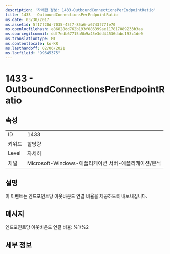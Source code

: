 ```yaml
---
description: '자세한 정보: 1433-OutboundConnectionsPerEndpointRatio'
title: 1433 - OutboundConnectionsPerEndpointRatio
ms.date: 03/30/2017
ms.assetid: 5f17f20d-7035-45f7-85a6-a6743f77fe70
ms.openlocfilehash: e86828dd762b193f086399ae117817089233b3aa
ms.sourcegitcommit: ddf7edb67715a5b9a45e3dd44536dabc153c1de0
ms.translationtype: MT
ms.contentlocale: ko-KR
ms.lasthandoff: 02/06/2021
ms.locfileid: "99645375"
---
```

# <a name="1433---outboundconnectionsperendpointratio"></a>1433 - OutboundConnectionsPerEndpointRatio

## <a name="properties"></a>속성  
  
|||  
|-|-|  
|ID|1433|  
|키워드|할당량|  
|Level|자세히|  
|채널|Microsoft-Windows-애플리케이션 서버-애플리케이션/분석|  
  
## <a name="description"></a>설명  

 이 이벤트는 엔드포인트당 아웃바운드 연결 비율을 제공하도록 내보내집니다.  
  
## <a name="message"></a>메시지  

 엔드포인트당 아웃바운드 연결 비율: %1/%2  
  
## <a name="details"></a>세부 정보
